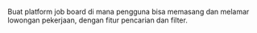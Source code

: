 Buat platform job board di mana pengguna bisa memasang dan melamar lowongan pekerjaan, dengan fitur pencarian dan filter. 
